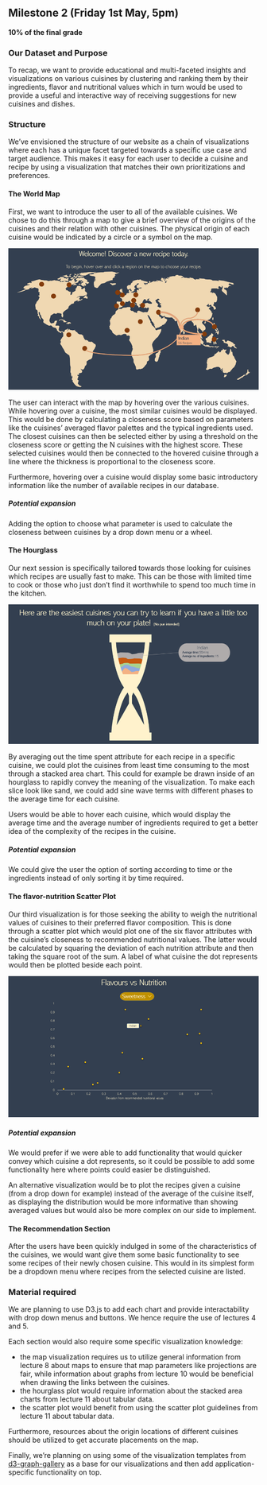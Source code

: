 ## Milestone 2 (Friday 1st May, 5pm)
**10% of the final grade**

### Our Dataset and Purpose
To recap, we want to provide educational and multi-faceted insights and visualizations on various cuisines by clustering and ranking them by their ingredients, flavor and nutritional values which in turn would be used to provide a useful and interactive way of receiving suggestions for new cuisines and dishes. 

### Structure
We’ve envisioned the structure of our website as a chain of visualizations where each has a unique facet targeted towards a specific use case and target audience. This makes it easy for each user to decide a cuisine and recipe by using a visualization that matches their own prioritizations and preferences.

#### The World Map
First, we want to introduce the user to all of the available cuisines. We chose to do this through a map to give a brief overview of the origins of the cuisines and their relation with other cuisines. The physical origin of each cuisine would be indicated by a circle or a symbol on the map.

![alt text](./images/worldmap.png)

The user can interact with the map by hovering over the various cuisines. While hovering over a cuisine, the most similar cuisines would be displayed. This would be done by calculating a closeness score based on parameters like the cuisines’ averaged flavor palettes and the typical ingredients used. The closest cuisines can then be selected either by using a threshold on the closeness score or getting the N cuisines with the highest score. These selected cuisines would then be connected to the hovered cuisine through a line where the thickness is proportional to the closeness score.

Furthermore, hovering over a cuisine would display some basic introductory information like the number of available recipes in our database.

##### Potential expansion
Adding the option to choose what parameter is used to calculate the closeness between cuisines by a drop down menu or a wheel.

#### The Hourglass
Our next session is specifically tailored towards those looking for cuisines which recipes are usually fast to make. This can be those with limited time to cook or those who just don’t find it worthwhile to spend too much time in the kitchen.

![alt text](./images/hourglass.png)

By averaging out the time spent attribute for each recipe in a specific cuisine, we could plot the cuisines from least time consuming to the most through a stacked area chart. This could for example be drawn inside of an hourglass to rapidly convey the meaning of the visualization. To make each slice look like sand, we could add sine wave terms with different phases to the average time for each cuisine.

Users would be able to hover each cuisine, which would display the average time and the average number of ingredients required to get a better idea of the complexity of the recipes in the cuisine.  

##### Potential expansion
We could give the user the option of sorting according to time or the ingredients instead of only sorting it by time required. 

#### The flavor-nutrition Scatter Plot
Our third visualization is for those seeking the ability to weigh the nutritional values of cuisines to their preferred flavor composition. This is done through a scatter plot which would plot one of the six flavor attributes with the cuisine’s closeness to recommended nutritional values. The latter would be calculated by squaring the deviation of each nutrition attribute and then taking the square root of the sum. A label of what cuisine the dot represents would then be plotted beside each point. 

![alt text](./images/scatter.png)

##### Potential expansion
We would prefer if we were able to add functionality that would quicker convey which cuisine a dot represents, so it could be possible to add some functionality here where points could easier be distinguished.

An alternative visualization would be to plot the recipes given a cuisine (from a drop down for example) instead of the average of the cuisine itself, as displaying the distribution would be more informative than showing averaged values but would also be more complex on our side to implement. 

#### The Recommendation Section
After the users have been quickly indulged in some of the characteristics of the cuisines, we would want give them some basic functionality to see some recipes of their newly chosen cuisine. This would in its simplest form be a dropdown menu where recipes from the selected cuisine are listed.

### Material required
We are planning to use D3.js to add each chart and provide interactability with drop down menus and buttons. We hence require the use of lectures 4 and 5. 

Each section would also require some specific visualization knowledge:
- the map visualization requires us to utilize general information from lecture 8 about maps to ensure that map parameters like projections are fair, while information about graphs from lecture 10 would be beneficial when drawing the links between the cuisines.  
- the hourglass plot would require information about the stacked area charts from lecture 11 about tabular data.
- the scatter plot would benefit from using the scatter plot guidelines from lecture 11 about tabular data.

Furthermore, resources about the origin locations of different cuisines should be utilized to get accurate placements on the map. 

Finally, we’re planning on using some of the visualization templates from [d3-graph-gallery](https://d3-graph-gallery.com/) as a base for our visualizations and then add application-specific functionality on top. 
